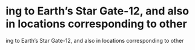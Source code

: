 # ing to Earth’s Star Gate-12, and also in locations corresponding to other

ing to Earth’s Star Gate-12, and also in locations corresponding to other